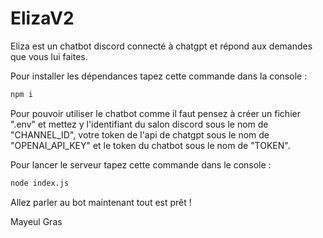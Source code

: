 # ElizaV2

Eliza est un chatbot discord connecté à chatgpt et répond aux demandes que vous lui faites. 

Pour installer les dépendances tapez cette commande dans la console :

```bash
npm i
```

Pour pouvoir utiliser le chatbot comme il faut pensez à créer un fichier ".env" et mettez y l'identifiant du salon discord sous le nom de "CHANNEL_ID", votre token de l'api de chatgpt sous le nom de "OPENAI_API_KEY" et le token du chatbot sous le nom de "TOKEN".

Pour lancer le serveur tapez cette commande dans le console :

```bash
node index.js
```

Allez parler au bot maintenant tout est prêt !

Mayeul Gras